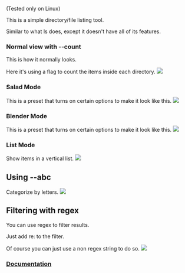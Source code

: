 (Tested only on Linux)

This is a simple directory/file listing tool.

Similar to what ls does, except it doesn't have all of its features.

### Normal view with --count
This is how it normally looks.

Here it's using a flag to count the items inside each directory.
![](http://i.imgur.com/4nqtgSp.jpg)

### Salad Mode
This is a preset that turns on certain options to make it look like this.
![](http://i.imgur.com/I9xXxrg.jpg)

### Blender Mode
This is a preset that turns on certain options to make it look like this.
![](http://i.imgur.com/CTlYLxe.jpg)

### List Mode
Show items in a vertical list.
![](http://i.imgur.com/gDbc3ag.jpg)

## Using --abc
Categorize by letters.
![](http://i.imgur.com/7m9adHl.jpg)

## Filtering with regex
You can use regex to filter results.

Just add re: to the filter.

Of course you can just use a non regex string to do so.
![](http://i.imgur.com/1qxwL1f.jpg)

### [Documentation](https://madprops.github.io/lq/)